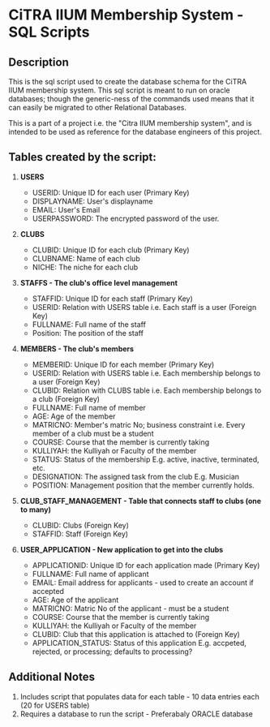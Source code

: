 # CiTRA IIUM Membership System - SQL Scripts

## Description

This is the sql script used to create the database schema for the CiTRA IIUM membership system. This sql script is meant to run on
oracle databases; though the generic-ness of the commands used means that it can easily be migrated to other Relational Databases.

This is a part of a project i.e. the "Citra IIUM membership system", and is intended to be used as reference for the database engineers of this project.

## Tables created by the script:

1. **USERS**

   - USERID: Unique ID for each user (Primary Key)
   - DISPLAYNAME: User's displayname
   - EMAIL: User's Email
   - USERPASSWORD: The encrypted password of the user.

2. **CLUBS**

   - CLUBID: Unique ID for each club (Primary Key)
   - CLUBNAME: Name of each club
   - NICHE: The niche for each club

3. **STAFFS - The club's office level management**

   - STAFFID: Unique ID for each staff (Primary Key)
   - USERID: Relation with USERS table i.e. Each staff is a user (Foreign Key)
   - FULLNAME: Full name of the staff
   - Position: The position of the staff

4. **MEMBERS - The club's members**

   - MEMBERID: Unique ID for each member (Primary Key)
   - USERID: Relation with USERS table i.e. Each membership belongs to a user (Foreign Key)
   - CLUBID: Relation with CLUBS table i.e. Each membership belongs to a club (Foreign Key)
   - FULLNAME: Full name of member
   - AGE: Age of the member
   - MATRICNO: Member's matric No; business constraint i.e. Every member of a club must be a student
   - COURSE: Course that the member is currently taking
   - KULLIYAH: the Kulliyah or Faculty of the member
   - STATUS: Status of the membership E.g. active, inactive, terminated, etc.
   - DESIGNATION: The assigned task from the club E.g. Musician
   - POSITION: Management position that the member currently holds.

5. **CLUB_STAFF_MANAGEMENT - Table that connects staff to clubs (one to many)**

   - CLUBID: Clubs (Foreign Key)
   - STAFFID: Staff (Foreign Key)

6. **USER_APPLICATION - New application to get into the clubs**

   - APPLICATIONID: Unique ID for each application made (Primary Key)
   - FULLNAME: Full name of applicant
   - EMAIL: Email address for applicants - used to create an account if accepted
   - AGE: Age of the applicant
   - MATRICNO: Matric No of the applicant - must be a student
   - COURSE: Course that the member is currently taking
   - KULLIYAH: the Kulliyah or Faculty of the member
   - CLUBID: Club that this application is attached to (Foreign Key)
   - APPLICATION_STATUS: Status of this application E.g. accpeted, rejected, or processing; defaults to processing?

## Additional Notes

1. Includes script that populates data for each table - 10 data entries each (20 for USERS table)
2. Requires a database to run the script - Preferabaly ORACLE database
